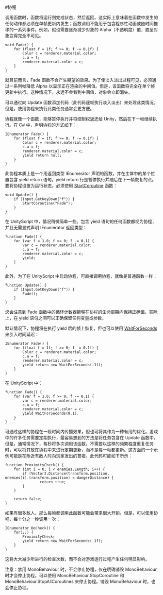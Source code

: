 #协程

调用函数时，函数将运行到完成状态，然后返回。这实际上意味着在函数中发生的任何动作都必须在单帧更新内发生；函数调用不能用于包含程序性动画或随时间推移的一系列事件。例如，假设需要逐渐减少对象的 Alpha（不透明度）值，直至对象变得完全不可见。

````
void Fade() {
	for (float f = 1f; f >= 0; f -= 0.1f) {
		Color c = renderer.material.color;
		c.a = f;
		renderer.material.color = c;
	}
}

````

就目前而言，Fade 函数不会产生期望的效果。为了使淡入淡出过程可见，必须通过一系列帧降低 Alpha 以显示正在渲染的中间值。但是，该函数将完全在单个帧更新中执行。这种情况下，永远不会看到中间值，对象会立即消失。

可以通过向 Update 函数添加代码（此代码逐帧执行淡入淡出）来处理此类情况。但是，使用协程来执行此类任务通常会更方便。

协程就像一个函数，能够暂停执行并将控制权返还给 Unity，然后在下一帧继续执行。在 C# 中，声明协程的方式如下：



````
IEnumerator Fade() {
	for (float f = 1f; f >= 0; f -= 0.1f) {
		Color c = renderer.material.color;
		c.a = f;
		renderer.material.color = c;
		yield return null;
	}
}

````

此协程本质上是一个用返回类型 IEnumerator 声明的函数，并在主体中的某个位置包含 yield return 语句。yield return 行是暂停执行并随后在下一帧恢复的点。要将协程设置为运行状态，必须使用 [StartCoroutine](../ScriptReference/MonoBehaviour.StartCoroutine.html) 函数：



````
void Update() {
	if (Input.GetKeyDown("f")) {
		StartCoroutine("Fade");
	}
}

````

在 UnityScript 中，情况稍微简单一些。包含 yield 语句的任何函数都视为协程，并且无需显式声明 IEnumerator 返回类型：



````
function Fade() {
	for (var f = 1.0; f >= 0; f -= 0.1) {
		var c = renderer.material.color;
		c.a = f;
		renderer.material.color = c;
		yield;
	}
}

````

此外，为了在 UnityScript 中启动协程，可直接调用协程，就像是普通函数一样：



````
function Update() {
	if (Input.GetKeyDown("f")) {
		Fade();
	}
}

````

您会注意到 Fade 函数中的循环计数器能够在协程的生命周期内保持正确值。实际上，在 yield 语句之间可以正确保留任何变量或参数。

默认情况下，协程将在执行 yield 后的帧上恢复，但也可以使用 [WaitForSeconds](../ScriptReference/WaitForSeconds.html) 来引入时间延迟：



````
IEnumerator Fade() {
	for (float f = 1f; f >= 0; f -= 0.1f) {
		Color c = renderer.material.color;
		c.a = f;
		renderer.material.color = c;
		yield return new WaitForSeconds(.1f);
	}
}

````

在 UnityScript 中：



````
function Fade() {
	for (var f = 1.0; f >= 0; f -= 0.1) {
		var c = renderer.material.color;
		c.a = f;
		renderer.material.color = c;
		yield WaitForSeconds(0.1);
	}
}

````

可通过这样的协程在一段时间内传播效果，但也可将其作为一种有用的优化。游戏中的许多任务需要定期执行，最容易想到的方法是将任务包含在 Update 函数中。但是，通常情况下，每秒将多次调用该函数。不需要以这样的频繁程度重复任务时，可以将其放在协程中来进行定期更新，而不是每一帧都更新。这方面的一个示例可能是在附近有敌人时向玩家发出的警报。此代码可能如下所示：



````
function ProximityCheck() {
	for (int i = 0; i < enemies.Length; i++) {
		if (Vector3.Distance(transform.position, enemies[i].transform.position) < dangerDistance) {
				return true;
		}
	}
	
	return false;
}

````

如果有很多敌人，那么每帧都调用此函数可能会带来很大开销。但是，可以使用协程，每十分之一秒调用一次：



````
IEnumerator DoCheck() {
	for(;;) {
		ProximityCheck;
		yield return new WaitForSeconds(.1f);
	}
}

````

这将大大减少所进行的检查次数，而不会对游戏运行过程产生任何明显影响。

注意：禁用 MonoBehaviour 时，不会停止协程，仅在明确销毁 MonoBehaviour 时才会停止协程。可以使用 MonoBehaviour.StopCoroutine 和 MonoBehaviour.StopAllCoroutines 来停止协程。销毁 MonoBehaviour 时，也会停止协程。
